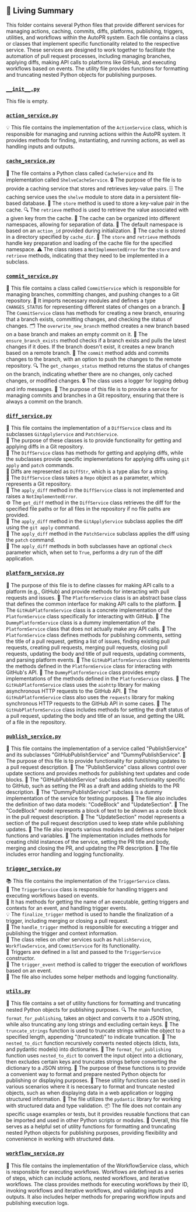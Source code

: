 

<!-- Living README Summary -->
## 🌳 Living Summary

This folder contains several Python files that provide different services for managing actions, caching, commits, diffs, platforms, publishing, triggers, utilities, and workflows within the AutoPR system. Each file contains a class or classes that implement specific functionality related to the respective service. These services are designed to work together to facilitate the automation of pull request processes, including managing branches, applying diffs, making API calls to platforms like GitHub, and executing workflows based on events. The utility file provides functions for formatting and truncating nested Python objects for publishing purposes.


### [`__init__.py`](https://github.com/raphael-francis/AutoPR-internal/tree/main/./autopr/services/__init__.py/)

This file is empty.


### [`action_service.py`](https://github.com/raphael-francis/AutoPR-internal/tree/main/./autopr/services/action_service.py/)

💡 This file contains the implementation of the `ActionService` class, which is responsible for managing and running actions within the AutoPR system. It provides methods for finding, instantiating, and running actions, as well as handling inputs and outputs.


### [`cache_service.py`](https://github.com/raphael-francis/AutoPR-internal/tree/main/./autopr/services/cache_service.py/)

📁 The file contains a Python class called `CacheService` and its implementation called `ShelveCacheService`.
🔒 The purpose of the file is to provide a caching service that stores and retrieves key-value pairs.
🗄️ The caching service uses the `shelve` module to store data in a persistent file-based database.
🔑 The `store` method is used to store a key-value pair in the cache.
🔍 The `retrieve` method is used to retrieve the value associated with a given key from the cache.
📂 The cache can be organized into different namespaces, allowing for separation of data.
📁 The default namespace is based on an `action_id` provided during initialization.
📂 The cache is stored in a directory specified by `cache_dir`.
🔑 The `store` and `retrieve` methods handle key preparation and loading of the cache file for the specified namespace.
⚠️ The class raises a `NotImplementedError` for the `store` and `retrieve` methods, indicating that they need to be implemented in a subclass.


### [`commit_service.py`](https://github.com/raphael-francis/AutoPR-internal/tree/main/./autopr/services/commit_service.py/)

📝 This file contains a class called `CommitService` which is responsible for managing branches, committing changes, and pushing changes to a Git repository.
📁 It imports necessary modules and defines a type `CHANGES_STATUS` for representing different states of changes on a branch.
🔧 The `CommitService` class has methods for creating a new branch, ensuring that a branch exists, committing changes, and checking the status of changes.
🗂️ The `overwrite_new_branch` method creates a new branch based on a base branch and makes an empty commit on it.
🔄 The `ensure_branch_exists` method checks if a branch exists and pulls the latest changes if it does. If the branch doesn't exist, it creates a new branch based on a remote branch.
💾 The `commit` method adds and commits changes to the branch, with an option to push the changes to the remote repository.
🔍 The `get_changes_status` method returns the status of changes on the branch, indicating whether there are no changes, only cached changes, or modified changes.
🔒 The class uses a logger for logging debug and info messages.
📝 The purpose of this file is to provide a service for managing commits and branches in a Git repository, ensuring that there is always a commit on the branch.


### [`diff_service.py`](https://github.com/raphael-francis/AutoPR-internal/tree/main/./autopr/services/diff_service.py/)

📄 This file contains the implementation of a `DiffService` class and its subclasses `GitApplyService` and `PatchService`.  
🔀 The purpose of these classes is to provide functionality for getting and applying diffs in a Git repository.  
🔧 The `DiffService` class has methods for getting and applying diffs, while the subclasses provide specific implementations for applying diffs using `git apply` and `patch` commands.  
📝 Diffs are represented as `DiffStr`, which is a type alias for a string.  
📁 The `DiffService` class takes a `Repo` object as a parameter, which represents a Git repository.  
📝 The `apply_diff` method in the `DiffService` class is not implemented and raises a `NotImplementedError`.  
⚙️ The `get_diff` method in the `DiffService` class retrieves the diff for the specified file paths or for all files in the repository if no file paths are provided.  
📝 The `apply_diff` method in the `GitApplyService` subclass applies the diff using the `git apply` command.  
📝 The `apply_diff` method in the `PatchService` subclass applies the diff using the `patch` command.  
🔧 The `apply_diff` methods in both subclasses have an optional `check` parameter which, when set to `True`, performs a dry run of the diff application.


### [`platform_service.py`](https://github.com/raphael-francis/AutoPR-internal/tree/main/./autopr/services/platform_service.py/)

📝 The purpose of this file is to define classes for making API calls to a platform (e.g., GitHub) and provide methods for interacting with pull requests and issues.
📌 The `PlatformService` class is an abstract base class that defines the common interface for making API calls to the platform.
📌 The `GitHubPlatformService` class is a concrete implementation of the `PlatformService` class specifically for interacting with GitHub.
📌 The `DummyPlatformService` class is a dummy implementation of the `PlatformService` class that does not actually make any API calls.
📌 The `PlatformService` class defines methods for publishing comments, setting the title of a pull request, getting a list of issues, finding existing pull requests, creating pull requests, merging pull requests, closing pull requests, updating the body and title of pull requests, updating comments, and parsing platform events.
📌 The `GitHubPlatformService` class implements the methods defined in the `PlatformService` class for interacting with GitHub's API.
📌 The `DummyPlatformService` class provides empty implementations of the methods defined in the `PlatformService` class.
📌 The `GitHubPlatformService` class uses the `aiohttp` library for making asynchronous HTTP requests to the GitHub API.
📌 The `GitHubPlatformService` class also uses the `requests` library for making synchronous HTTP requests to the GitHub API in some cases.
📌 The `GitHubPlatformService` class includes methods for setting the draft status of a pull request, updating the body and title of an issue, and getting the URL of a file in the repository.


### [`publish_service.py`](https://github.com/raphael-francis/AutoPR-internal/tree/main/./autopr/services/publish_service.py/)

📝 This file contains the implementation of a service called "PublishService" and its subclasses "GitHubPublishService" and "DummyPublishService".
📝 The purpose of this file is to provide functionality for publishing updates to a pull request description.
📝 The "PublishService" class allows control over update sections and provides methods for publishing text updates and code blocks.
📝 The "GitHubPublishService" subclass adds functionality specific to GitHub, such as setting the PR as a draft and adding shields to the PR description.
📝 The "DummyPublishService" subclass is a dummy implementation of the service for testing purposes.
📝 The file also includes the definition of two data models: "CodeBlock" and "UpdateSection".
📝 The "CodeBlock" model represents a block of text to be shown as a code block in the pull request description.
📝 The "UpdateSection" model represents a section of the pull request description used to keep state while publishing updates.
📝 The file also imports various modules and defines some helper functions and variables.
📝 The implementation includes methods for creating child instances of the service, setting the PR title and body, merging and closing the PR, and updating the PR description.
📝 The file includes error handling and logging functionality.


### [`trigger_service.py`](https://github.com/raphael-francis/AutoPR-internal/tree/main/./autopr/services/trigger_service.py/)

📚 This file contains the implementation of the `TriggerService` class.  
🔗 The `TriggerService` class is responsible for handling triggers and executing workflows based on events.  
🔁 It has methods for getting the name of an executable, getting triggers and contexts for an event, and handling trigger events.  
💡 The `finalize_trigger` method is used to handle the finalization of a trigger, including merging or closing a pull request.  
📣 The `handle_trigger` method is responsible for executing a trigger and publishing the trigger and context information.  
🔧 The class relies on other services such as `PublishService`, `WorkflowService`, and `CommitService` for its functionality.  
🔗 Triggers are defined in a list and passed to the `TriggerService` constructor.  
🚀 The `trigger_event` method is called to trigger the execution of workflows based on an event.  
📝 The file also includes some helper methods and logging functionality.


### [`utils.py`](https://github.com/raphael-francis/AutoPR-internal/tree/main/./autopr/services/utils.py/)

📄 This file contains a set of utility functions for formatting and truncating nested Python objects for publishing purposes.
🔍 The main function, `format_for_publishing`, takes an object and converts it to a JSON string, while also truncating any long strings and excluding certain keys.
🔄 The `truncate_strings` function is used to truncate strings within the object to a specified length, appending "(truncated)" to indicate truncation.
🔀 The `nested_to_dict` function recursively converts nested objects (dicts, lists, and pydantic models) into dictionaries.
📝 The `format_for_publishing` function uses `nested_to_dict` to convert the input object into a dictionary, then excludes certain keys and truncates strings before converting the dictionary to a JSON string.
🔑 The purpose of these functions is to provide a convenient way to format and prepare nested Python objects for publishing or displaying purposes.
🧩 These utility functions can be used in various scenarios where it is necessary to format and truncate nested objects, such as when displaying data in a web application or logging structured information.
📝 The file utilizes the `pydantic` library for working with structured data and type validation.
📦 The file does not contain any specific usage examples or tests, but it provides reusable functions that can be imported and used in other Python scripts or modules.
🔎 Overall, this file serves as a helpful set of utility functions for formatting and truncating nested Python objects for publishing purposes, providing flexibility and convenience in working with structured data.


### [`workflow_service.py`](https://github.com/raphael-francis/AutoPR-internal/tree/main/./autopr/services/workflow_service.py/)

📝 This file contains the implementation of the WorkflowService class, which is responsible for executing workflows. Workflows are defined as a series of steps, which can include actions, nested workflows, and iterative workflows. The class provides methods for executing workflows by their ID, invoking workflows and iterative workflows, and validating inputs and outputs. It also includes helper methods for preparing workflow inputs and publishing execution logs.

<!-- Living README Summary -->